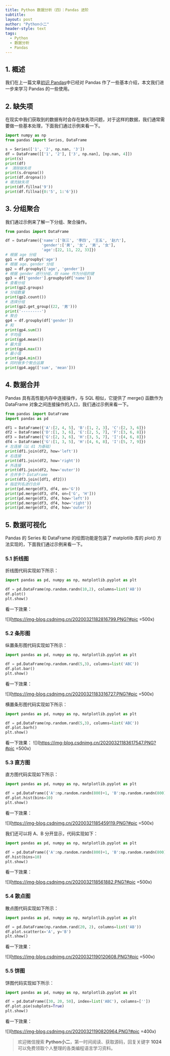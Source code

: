```yaml
---
title: Python 数据分析（四）：Pandas 进阶
subtitle: 
layout: post
author: "Python小二"
header-style: text
tags:
  - Python
  - 数据分析
  - Pandas
---
```


## 1. 概述

我们在上一篇文章[初识 Pandas](https://blog.csdn.net/ityard/article/details/104873042)中已经对 Pandas 作了一些基本介绍，本文我们进一步来学习 Pandas 的一些使用。

## 2. 缺失项

在现实中我们获取到的数据有时会存在缺失项问题，对于这样的数据，我们通常需要做一些基本处理，下面我们通过示例来看一下。

```python
import numpy as np
from pandas import Series, DataFrame

s = Series(['1', '2', np.nan, '3'])
df = DataFrame([['1', '2'], ['3', np.nan], [np.nan, 4]])
print(s)
print(df)
#  清除缺失项
print(s.dropna())
print(df.dropna())
# 填充缺失项
print(df.fillna('9'))
print(df.fillna({0:'5', 1:'6'}))
```

## 3. 分组聚合

我们通过示例来了解一下分组、聚合操作。

```python
from pandas import DataFrame

df = DataFrame({'name':['张三', '李四', '王五', '赵六'],
                'gender':['男', '女', '男', '女'],
                'age':[22, 11, 22, 33]})
# 根据 age 分组
gp1 = df.groupby('age')
# 根据 age、gender 分组
gp2 = df.groupby(['age', 'gender'])
# 根据 gender 进行分组，将 name 作为分组的键
gp3 = df['gender'].groupby(df['name'])
# 查看分组
print(gp2.groups)
# 分组数量
print(gp2.count())
# 选择分组
print(gp2.get_group((22, '男')))
print('---------')
# 聚合
gp4 = df.groupby(df['gender'])
# 和
print(gp4.sum())
# 平均值
print(gp4.mean())
# 最大值
print(gp4.max())
# 最小值
print(gp4.min())
# 同时做多个聚合运算
print(gp4.agg(['sum', 'mean']))
```

## 4. 数据合并

Pandas 具有高性能内存中连接操作，与 SQL 相似，它提供了 merge() 函数作为 DataFrame 对象之间连接操作的入口，我们通过示例来看一下。

```python
from pandas import DataFrame
import pandas as pd

df1 = DataFrame({'A':[2, 4, 5], 'B':[1, 2, 3], 'C':[2, 3, 6]})
df2 = DataFrame({'D':[1, 3, 6], 'E':[2, 5, 7], 'F':[3, 6, 8]})
df3 = DataFrame({'G':[2, 3, 6], 'H':[3, 5, 7], 'I':[4, 6, 8]})
df4 = DataFrame({'G':[1, 3, 5], 'H':[4, 6, 8], 'I':[5, 7, 9]})
# 左连接（以 d1 为基础）
print(df1.join(df2, how='left'))
# 右连接
print(df1.join(df2, how='right'))
# 外连接
print(df1.join(df2, how='outer'))
# 合并多个 DataFrame
print(df3.join([df1, df2]))
# 指定列名进行合并
print(pd.merge(df3, df4, on='G'))
print(pd.merge(df3, df4, on=['G', 'H']))
print(pd.merge(df3, df4, how='left'))
print(pd.merge(df3, df4, how='right'))
print(pd.merge(df3, df4, how='outer'))
```

## 5. 数据可视化

Pandas 的 Series 和 DataFrame 的绘图功能是包装了 matplotlib 库的 plot() 方法实现的，下面我们通过示例来看一下。

### 5.1 折线图

折线图代码实现如下所示：

```python
import pandas as pd, numpy as np, matplotlib.pyplot as plt

df = pd.DataFrame(np.random.randn(10,2), columns=list('AB'))
df.plot()
plt.show()
```

看一下效果：

![](https://img-blog.csdnimg.cn/20200321182816799.PNG?#pic =500x)

### 5.2 条形图

纵置条形图代码实现如下所示：

```python
import pandas as pd, numpy as np, matplotlib.pyplot as plt

df = pd.DataFrame(np.random.rand(5,3), columns=list('ABC'))
df.plot.bar()
plt.show()
```

看一下效果：

![](https://img-blog.csdnimg.cn/20200321183316727.PNG?#pic =500x)

横置条形图代码实现如下所示：

```python
import pandas as pd, numpy as np, matplotlib.pyplot as plt

df = pd.DataFrame(np.random.rand(5,3), columns=list('ABC'))
df.plot.barh()
plt.show()
```

看一下效果：
![](https://img-blog.csdnimg.cn/20200321183617547.PNG?#pic =500x)
### 5.3 直方图
直方图代码实现如下所示：

```python
import pandas as pd, numpy as np, matplotlib.pyplot as plt

df = pd.DataFrame({'A':np.random.randn(800)+1, 'B':np.random.randn(800)}, columns=list('AB'))
df.plot.hist(bins=10)
plt.show()
```

看一下效果：

![](https://img-blog.csdnimg.cn/20200321185459119.PNG?#pic =500x)

我们还可以将 A、B 分开显示，代码实现如下：

```python
import pandas as pd, numpy as np, matplotlib.pyplot as plt

df = pd.DataFrame({'A':np.random.randn(800)+1, 'B':np.random.randn(800)}, columns=list('AB'))
df.hist(bins=10)
plt.show()
```

看一下效果：

![](https://img-blog.csdnimg.cn/2020032118561882.PNG?#pic =500x)

### 5.4 散点图

散点图代码实现如下所示：

```python
import pandas as pd, numpy as np, matplotlib.pyplot as plt

df = pd.DataFrame(np.random.rand(20, 2), columns=list('AB'))
df.plot.scatter(x='A', y='B')
plt.show()
```

看一下效果：

![](https://img-blog.csdnimg.cn/20200321190120608.PNG?#pic =500x)

### 5.5 饼图

饼图代码实现如下所示：

```python
import pandas as pd, numpy as np, matplotlib.pyplot as plt

df = pd.DataFrame([30, 20, 50], index=list('ABC'), columns=[''])
df.plot.pie(subplots=True)
plt.show()
```

看一下效果：

![](https://img-blog.csdnimg.cn/20200321190820964.PNG?#pic =400x)

> 欢迎微信搜索 **Python小二**，第一时间阅读、获取源码，回复关键字 **1024** 可以免费领取个人整理的各类编程语言学习资料。